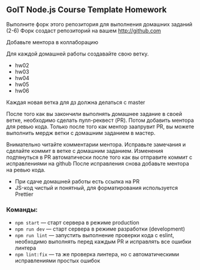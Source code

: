 ## GoIT Node.js Course Template Homework

Выполните форк этого репозитория для выполнения домашних заданий (2-6)
Форк создаст репозиторий на вашем http://github.com

Добавьте ментора в коллаборацию

Для каждой домашней работы создавайте свою ветку.

- hw02
- hw03
- hw04
- hw05
- hw06

Каждая новая ветка для дз должна делаться с master

После того как вы закончили выполнять домашнее задание в своей ветке, необходимо сделать пулл-реквест (PR). Потом добавить ментора для ревью кода. Только после того как ментор заапрувит PR, вы можете выполнить мердж ветки с домашним заданием в мастер.

Внимательно читайте комментарии ментора. Исправьте замечания и сделайте коммит в ветке с домашним заданием. Изменения подтянуться в PR автоматически после того как вы отправите коммит с исправлениями на github
После исправления снова добавьте ментора на ревью кода.

- При сдаче домашней работы есть ссылка на PR
- JS-код чистый и понятный, для форматирования используется Prettier

### Команды:

- `npm start` &mdash; старт сервера в режиме production
- `npm run dev` &mdash; старт сервера в режиме разработки (development)
- `npm run lint` &mdash; запустить выполнение проверки кода с eslint, необходимо выполнять перед каждым PR и исправлять все ошибки линтера
- `npm lint:fix` &mdash; та же проверка линтера, но с автоматическими исправлениями простых ошибок
